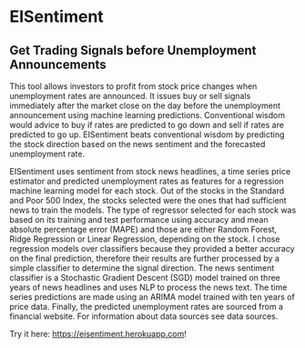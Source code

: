# EISentiment

## Get Trading Signals before Unemployment Announcements

This tool allows investors to profit from stock price changes when unemployment rates are announced. It issues buy or sell signals immediately after the market close on the day before the unemployment announcement using machine learning predictions. Conventional wisdom would advice to buy if rates are predicted to go down and sell if rates are predicted to go up. EISentiment beats conventional wisdom by predicting the stock direction based on the news sentiment and the forecasted unemployment rate.

EISentiment uses sentiment from stock news headlines, a time series price estimator and predicted unemployment rates as features for a regression machine learning model for each stock. Out of the stocks in the Standard and Poor 500 Index, the stocks selected were the ones that had sufficient news to train the models. The type of regressor selected for each stock was based on its training and test performance using accuracy and mean absolute percentage error (MAPE) and those are either Random Forest, Ridge Regression or Linear Regression, depending on the stock. I chose regression models over classifiers because they provided a better accuracy on the final prediction, therefore their results are further processed by a simple classifier to determine the signal direction. The news sentiment classifier is a Stochastic Gradient Descent (SGD) model trained on three years of news headlines and uses NLP to process the news text. The time series predictions are made using an ARIMA model trained with ten years of price data. Finally, the predicted unemployment rates are sourced from a financial website. For information about data sources see data sources.

Try it here: https://eisentiment.herokuapp.com!

